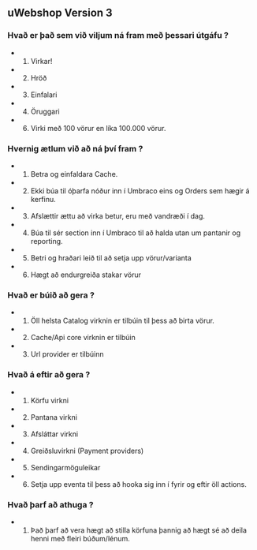## uWebshop Version 3


### Hvað er það sem við viljum ná fram með þessari útgáfu ?
-  1. Virkar!
-  2. Hröð
-  3. Einfalari
-  4. Öruggari
-  6. Virki með 100 vörur en líka 100.000 vörur.

### Hvernig ætlum við að ná því fram ?
-  1. Betra og einfaldara Cache.
-  2. Ekki búa til óþarfa nóður inn í Umbraco eins og Orders sem hægir á kerfinu.
-  3. Afslættir ættu að virka betur, eru með vandræði í dag.
-  4. Búa til sér section inn í Umbraco til að halda utan um pantanir og reporting.
-  5. Betri og hraðari leið til að setja upp vörur/varianta
-  6. Hægt að endurgreiða stakar vörur

### Hvað er búið að gera ?
-  1. Öll helsta Catalog virknin er tilbúin til þess að birta vörur.
-  2. Cache/Api core virknin er tilbúin
-  3. Url provider er tilbúinn

### Hvað á eftir að gera ?
-  1. Körfu virkni
-  2. Pantana virkni
-  3. Afsláttar virkni
-  4. Greiðsluvirkni (Payment providers)
-  5. Sendingarmöguleikar
-  6. Setja upp eventa til þess að hooka sig inn í fyrir og eftir öll actions.

### Hvað þarf að athuga ?
-  1. Það þarf að vera hægt að stilla körfuna þannig að hægt sé að deila henni með fleiri búðum/lénum.